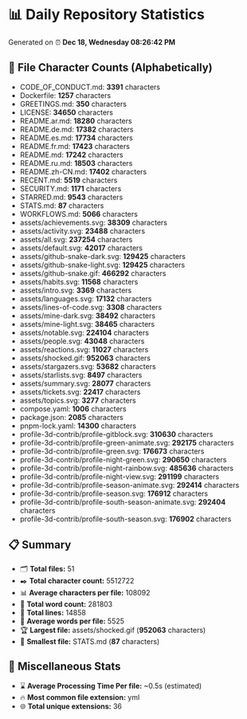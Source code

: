 # 📊 Daily Repository Statistics
Generated on ⏰ **Dec 18, Wednesday 08:26:42 PM**

## 📂 File Character Counts (Alphabetically)
- CODE_OF_CONDUCT.md: **3391** characters
- Dockerfile: **1257** characters
- GREETINGS.md: **350** characters
- LICENSE: **34650** characters
- README.ar.md: **18280** characters
- README.de.md: **17382** characters
- README.es.md: **17734** characters
- README.fr.md: **17423** characters
- README.md: **17242** characters
- README.ru.md: **18503** characters
- README.zh-CN.md: **17402** characters
- RECENT.md: **5519** characters
- SECURITY.md: **1171** characters
- STARRED.md: **9543** characters
- STATS.md: **87** characters
- WORKFLOWS.md: **5066** characters
- assets/achievements.svg: **38309** characters
- assets/activity.svg: **23488** characters
- assets/all.svg: **237254** characters
- assets/default.svg: **42017** characters
- assets/github-snake-dark.svg: **129425** characters
- assets/github-snake-light.svg: **129425** characters
- assets/github-snake.gif: **466292** characters
- assets/habits.svg: **11568** characters
- assets/intro.svg: **3369** characters
- assets/languages.svg: **17132** characters
- assets/lines-of-code.svg: **3308** characters
- assets/mine-dark.svg: **38492** characters
- assets/mine-light.svg: **38465** characters
- assets/notable.svg: **224104** characters
- assets/people.svg: **43048** characters
- assets/reactions.svg: **11027** characters
- assets/shocked.gif: **952063** characters
- assets/stargazers.svg: **53682** characters
- assets/starlists.svg: **8497** characters
- assets/summary.svg: **28077** characters
- assets/tickets.svg: **22417** characters
- assets/topics.svg: **3277** characters
- compose.yaml: **1006** characters
- package.json: **2085** characters
- pnpm-lock.yaml: **14300** characters
- profile-3d-contrib/profile-gitblock.svg: **310630** characters
- profile-3d-contrib/profile-green-animate.svg: **292175** characters
- profile-3d-contrib/profile-green.svg: **176673** characters
- profile-3d-contrib/profile-night-green.svg: **290650** characters
- profile-3d-contrib/profile-night-rainbow.svg: **485636** characters
- profile-3d-contrib/profile-night-view.svg: **291199** characters
- profile-3d-contrib/profile-season-animate.svg: **292414** characters
- profile-3d-contrib/profile-season.svg: **176912** characters
- profile-3d-contrib/profile-south-season-animate.svg: **292404** characters
- profile-3d-contrib/profile-south-season.svg: **176902** characters

## 📋 Summary
- 🗂️ **Total files:** 51
- ✒️ **Total character count:** 5512722
- 📊 **Average characters per file:** 108092
- 📝 **Total word count:** 281803
- 🧾 **Total lines:** 14858
- 📐 **Average words per file:** 5525
- 🏆 **Largest file:** assets/shocked.gif (**952063** characters)
- 🥉 **Smallest file:** STATS.md (**87** characters)

## 🌟 Miscellaneous Stats
- ⌛ **Average Processing Time Per file:** ~0.5s (estimated)
- 🔥 **Most common file extension:** yml
- 🌐 **Total unique extensions:** 36
